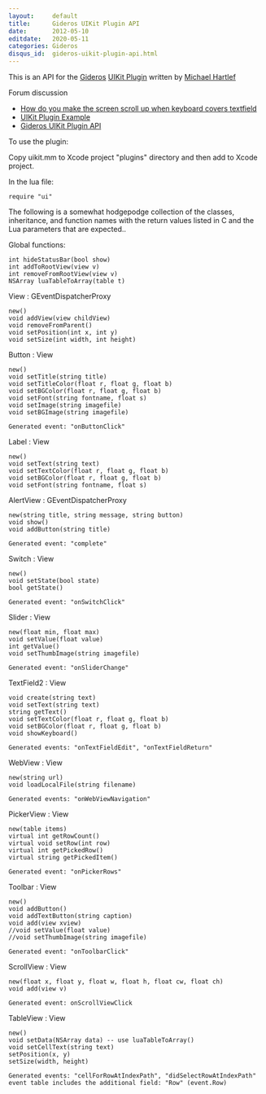 ```yaml
---
layout:     default
title:      Gideros UIKit Plugin API
date:       2012-05-10
editdate:   2020-05-11
categories: Gideros
disqus_id:  gideros-uikit-plugin-api.html
---
```


This is an API for the [Gideros](http://giderosmobile.com) [UIKit Plugin](https://github.com/carolight/MHUIKit) written by [Michael Hartlef](http://www.whiteskygames.com)

Forum discussion

- [How do you make the screen scroll up when keyboard covers textfield](http://giderosmobile.com/forum/discussion/754/mhuikit-how-do-you-make-the-screen-scroll-up-when-keyboard-covers-textfield)
- [UIKit Plugin Example](http://giderosmobile.com/forum/discussion/578/uikit-plugin-example)
- [Gideros UIKit Plugin API](http://giderosmobile.com/forum/discussion/723/gideros-uikit-plugin-api)

To use the plugin:

Copy uikit.mm to Xcode project "plugins" directory and then add to Xcode project.

In the lua file:

    require "ui"

The following is a somewhat hodgepodge collection of the classes, inheritance, and function names with the return values listed in C and the Lua parameters that are expected..

Global functions:

    int hideStatusBar(bool show)
    int addToRootView(view v)
    int removeFromRootView(view v)
    NSArray luaTableToArray(table t)

View : GEventDispatcherProxy

    new()
    void addView(view childView)
    void removeFromParent()
    void setPosition(int x, int y)
    void setSize(int width, int height)

Button : View

    new()
    void setTitle(string title)
    void setTitleColor(float r, float g, float b)
    void setBGColor(float r, float g, float b)
    void setFont(string fontname, float s)
    void setImage(string imagefile)
    void setBGImage(string imagefile)

    Generated event: "onButtonClick"

Label : View

    new()
    void setText(string text)
    void setTextColor(float r, float g, float b)
    void setBGColor(float r, float g, float b)
    void setFont(string fontname, float s)

AlertView : GEventDispatcherProxy

    new(string title, string message, string button)
    void show()
    void addButton(string title)

    Generated event: "complete"

Switch : View

    new()
    void setState(bool state)
    bool getState()

    Generated event: "onSwitchClick"

Slider : View

    new(float min, float max)
    void setValue(float value)
    int getValue()
    void setThumbImage(string imagefile)

    Generated event: "onSliderChange"

TextField2 : View

    void create(string text)
    void setText(string text)
    string getText()
    void setTextColor(float r, float g, float b)
    void setBGColor(float r, float g, float b)
    void showKeyboard()

    Generated events: "onTextFieldEdit", "onTextFieldReturn"

WebView : View

    new(string url)
    void loadLocalFile(string filename)

    Generated events: "onWebViewNavigation"

PickerView : View

    new(table items)
    virtual int getRowCount()
    virtual void setRow(int row)
    virtual int getPickedRow()
    virtual string getPickedItem()

    Generated event: "onPickerRows"

Toolbar : View

    new()
    void addButton()
    void addTextButton(string caption)
    void add(view xview)
    //void setValue(float value)
    //void setThumbImage(string imagefile)

    Generated event: "onToolbarClick"

ScrollView : View

    new(float x, float y, float w, float h, float cw, float ch)
    void add(view v)

    Generated event: onScrollViewClick

TableView : View

    new()
    void setData(NSArray data) -- use luaTableToArray()
    void setCellText(string text)
    setPosition(x, y)
    setSize(width, height)

    Generated events: "cellForRowAtIndexPath", "didSelectRowAtIndexPath"
    event table includes the additional field: "Row" (event.Row)

